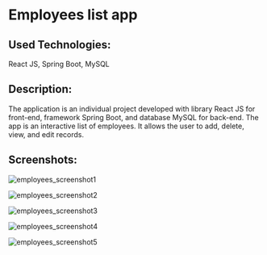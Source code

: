 # Employees list app

## Used Technologies:
React JS, Spring Boot, MySQL

## Description:
The application is an individual project developed with library React JS for front-end, framework Spring Boot, and database MySQL for back-end. The app is an interactive list of employees. It allows the user to add, delete, view, and edit records.

## Screenshots:
![employees_screenshot1](https://github.com/evgeniya-zhukova/Employees_list_app/blob/main/Screenshots/ReactJS1MySQL.png)



![employees_screenshot2](https://github.com/evgeniya-zhukova/Employees_list_app/blob/main/Screenshots/ReactJS2.png)



![employees_screenshot3](https://github.com/evgeniya-zhukova/Employees_list_app/blob/main/Screenshots/ReactJS3.png)



![employees_screenshot4](https://github.com/evgeniya-zhukova/Employees_list_app/blob/main/Screenshots/ReactJS4.png)



![employees_screenshot5](https://github.com/evgeniya-zhukova/Employees_list_app/blob/main/Screenshots/ReactJS5.png)
